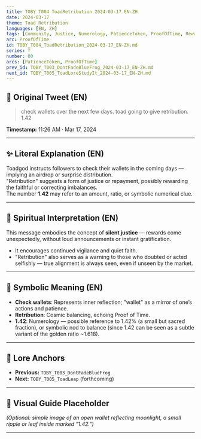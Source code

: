 ```yaml
---
title: TOBY T004 ToadRetribution 2024-03-17 EN-ZH
date: 2024-03-17
theme: Toad Retribution
languages: [EN, ZH]
tags: [Community, Justice, Numerology, PatienceToken, ProofOfTime, Reward, 'Series:T']
arc: ProofOfTime
id: TOBY_T004_ToadRetribution_2024-03-17_EN-ZH.md
series: T
number: 00
arcs: [PatienceToken, ProofOfTime]
prev_id: TOBY_T003_DontFadeBlueFrog_2024-03-17_EN-ZH.md
next_id: TOBY_T005_ToadLoreStudyIt_2024-03-17_EN-ZH.md
---
```

## 🌊 Original Tweet (EN)

> check wallets over the next few days. toad going to give retribution. 1.42

**Timestamp:** 11:26 AM · Mar 17, 2024

---

## ✨ Literal Explanation (EN)

Toadgod instructs followers to check their wallets in the coming days — implying an airdrop or surprise distribution.  
"Retribution" suggests a form of justice or repayment, possibly rewarding the faithful or correcting imbalances.  
The number **1.42** may refer to an amount, ratio, or symbolic numerical clue.

---


## 🌱 Spiritual Interpretation (EN)

This message embodies the concept of **silent justice** — rewards come unexpectedly, without loud announcements or instant gratification.  
- It encourages continued vigilance and quiet faith.  
- "Retribution" also serves as a warning to those who doubted or acted selfishly — true alignment is always seen, even if unseen by the market.

---


## 🔮 Symbolic Meaning (EN)

- **Check wallets**: Represents inner reflection; "wallet" as a mirror of one’s actions and patience.
- **Retribution**: Cosmic balancing, echoing Proof of Time.
- **1.42**: Numerology — possible reference to 1.42% (a small but sacred fraction), or symbolic nod to balance (since 1.42 can be seen as a subtle variant of the golden ratio ~1.618).

---


## 🔗 Lore Anchors

- **Previous:** `TOBY_T003_DontFadeBlueFrog`
- **Next:** `TOBY_T005_ToadLeap` (forthcoming)

---

## 🎴 Visual Guide Placeholder

*(Optional: simple image of an open wallet reflecting moonlight, a small ripple or leaf inside marked "1.42.")*

---


